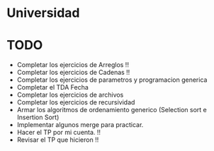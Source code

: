 ﻿# Universidad

# TODO
- Completar los ejercicios de Arreglos !!
- Completar los ejercicios de Cadenas !!
- Completar los ejercicios de parametros y programacion generica
- Completar el TDA Fecha
- Completar los ejercicios de archivos
- Completar los ejercicios de recursividad
- Armar los algoritmos de ordenamiento generico (Selection sort e Insertion Sort)
- Implementar algunos merge para practicar.
- Hacer el TP por mi cuenta. !!
- Revisar el TP que hicieron !!
